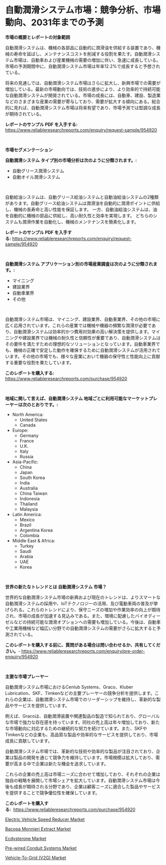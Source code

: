<p><h1>自動潤滑システム市場：競争分析、市場動向、2031年までの予測</h1></p><p><strong>市場の概要とレポートの対象範囲</strong></p>
<p><p>自動潤滑システムは、機械の各部品に自動的に潤滑油を供給する装置であり、機械の寿命を延ばし、メンテナンスコストを削減する役割を果たす。自動潤滑システム市場は、自動車および産業機械の需要の増加に伴い、急速に成長している。市場の予測期間中に、自動潤滑システム市場は年率12.2%で成長すると予想されている。</p><p>将来の見通しでは、自動潤滑システム市場はさらに拡大し、新興市場での需要が増加している。最新の市場動向では、技術の進歩により、より効率的で持続可能な自動潤滑システムが開発されている。市場の成長には、自動車、建設、製造業などのさまざまな産業の需要が寄与しており、需要が拡大する傾向にある。総合的に見れば、自動潤滑システム市場は将来有望であり、市場予測では堅調な成長が期待されている。</p></p>
<p><strong>レポートのサンプル PDF を入手する:</strong> <a href="https://www.reliableresearchreports.com/enquiry/request-sample/954920">https://www.reliableresearchreports.com/enquiry/request-sample/954920</a></p>
<p>&nbsp;</p>
<p><strong>市場セグメンテーション</strong></p>
<p><strong>自動潤滑システム タイプ別の市場分析は次のように分類されます。:</strong></p>
<p><ul><li>自動グリース潤滑システム</li><li>自動オイル潤滑システム</li></ul></p>
<p>&nbsp;</p>
<p><p>自動給油システムは、自動グリース給油システムと自動油給油システムの2種類があります。自動グリース給油システムは潤滑油を自動的に潤滑ポイントに供給し、機械の長寿命と高い性能を保証します。 一方、自動油給油システムは、油を自動的に機械の部品に供給し、高い耐久性と効率を実現します。 どちらのシステムも潤滑作業を自動化し、機械のメンテナンスを簡素化します。</p></p>
<p><strong>レポートのサンプル PDF を入手する:</strong>&nbsp;<a href="https://www.reliableresearchreports.com/enquiry/request-sample/954920">https://www.reliableresearchreports.com/enquiry/request-sample/954920</a></p>
<p>&nbsp;</p>
<p><strong> 自動潤滑システム アプリケーション別の市場産業調査は次のように分類されます。:</strong></p>
<p><ul><li>マイニング</li><li>建設業界</li><li>自動車業界</li><li>その他</li></ul></p>
<p>&nbsp;</p>
<p><p>自動潤滑システム市場は、マイニング、建設業界、自動車業界、その他の市場に広く応用されています。これらの産業では機械や機器の頻繁な潤滑が必要であり、自動潤滑システムは効率的かつ費用対効果の高い解決策を提供します。マイニングや建設業界では機械の耐久性と信頼性が重要であり、自動潤滑システムはその要件を満たすための理想的なソリューションとなっています。自動車業界でも、機械の正確で安定した動作を確保するために自動潤滑システムが活用されています。その他の市場でも、様々な産業において機器の保守性と性能向上に貢献する重要な役割を果たしています。</p></p>
<p><strong>このレポートを購入する:</strong>&nbsp; <a href="https://www.reliableresearchreports.com/purchase/954920">https://www.reliableresearchreports.com/purchase/954920</a></p>
<p>&nbsp;</p>
<p><strong>地域に関して言えば、自動潤滑システム 地域ごとに利用可能なマーケットプレーヤーは次のとおりです。:</strong></p>
<p><ul>
    <li>
        North America:
        <ul>
            <li>United States</li>
            <li>Canada</li>
        </ul>
    </li>
    <li>
        Europe:
        <ul>
            <li>Germany</li>
            <li>France</li>
            <li>U.K.</li>
            <li>Italy</li>
            <li>Russia</li>
        </ul>
    </li>
    <li>
        Asia-Pacific:
        <ul>
            <li>China</li>
            <li>Japan</li>
            <li>South Korea</li>
            <li>India</li>
            <li>Australia</li>
            <li>China Taiwan</li>
            <li>Indonesia</li>
            <li>Thailand</li>
            <li>Malaysia</li>
        </ul>
    </li>
    <li>
        Latin America:
        <ul>
            <li>Mexico</li>
            <li>Brazil</li>
            <li>Argentina Korea</li>
            <li>Colombia</li>
        </ul>
    </li>
    <li>
        Middle East & Africa:
        <ul>
            <li>Turkey</li>
            <li>Saudi</li>
            <li>Arabia</li>
            <li>UAE</li>
            <li>Korea</li>
        </ul>
    </li>
    </ul></p>
<p>&nbsp;</p>
<p><strong>世界の新たなトレンドとは 自動潤滑システム 市場？</strong></p>
<p><p>世界的な自動潤滑システム市場の新興および現在のトレンドは、よりスマートな自動潤滑システムの採用や、IoTテクノロジーの活用、及び電動車両の普及が挙げられる。これらのトレンドにより、保守ニーズの増加や作業効率の向上が期待され、市場の成長が加速する見込みである。また、環境に配慮したバイオディーゼルなどの持続可能な潤滑オプションへの需要も増加している。今後は、自動車や工業用機械など幅広い分野での自動潤滑システムの需要がさらに拡大すると予測されている。</p></p>
<p><strong>このレポートを購入する前に、質問がある場合は問い合わせるか、共有してください。</strong>- <a href="https://www.reliableresearchreports.com/enquiry/pre-order-enquiry/954920">https://www.reliableresearchreports.com/enquiry/pre-order-enquiry/954920</a></p>
<p>&nbsp;</p>
<p><strong>主要な市場プレーヤー</strong></p>
<p><p>自動潤滑システム市場におけるCenlub Systems、Graco、Kluber Lubrication、SKF、Timkenなどの主要プレーヤーの競争分析を提供します。これらの企業は、自動潤滑システム市場でのリーダーシップを維持し、革新的な製品やサービスを提供しています。</p><p>例えば、Gracoは、自動潤滑装置や関連製品の製造で知られており、グローバルな市場で強力な存在感を持っています。同社の売上高は年々増加しており、新たな市場動向に対応するための継続的な努力を続けています。また、SKFやTimkenなどの企業も、高品質な製品や効率的なサービスを提供しており、市場成長に貢献しています。</p><p>自動潤滑システム市場では、革新的な技術や効率的な製品が注目されており、企業は製品の開発を通じて競争力を維持しています。市場規模は拡大しており、需要が高まる中で企業は新たな機会を追求しています。</p><p>これらの企業の売上高は市場ニーズに合わせて増加しており、それぞれの企業は独自の戦略を展開して市場シェアを拡大しています。自動潤滑システム市場は今後も成長が期待される分野であり、企業は顧客ニーズに適合した製品やサービスを提供することで競争優位性を確保しています。</p></p>
<p><strong>このレポートを購入する:</strong>&nbsp;&nbsp;<a href="https://www.reliableresearchreports.com/purchase/954920">https://www.reliableresearchreports.com/purchase/954920</a></p>
<p><p><a href="https://issuu.com/reportprime-2/docs/electric-vehicle-speed-reducer-market-size-2030.pp">Electric Vehicle Speed Reducer Market</a></p><p><a href="https://view.publitas.com/reportprime-1/bacopa-monnieri-extract-market-challenges-opportunities-and-growth-drivers-and-major-market-players-forecasted-for-period-from-2024-2031/">Bacopa Monnieri Extract Market</a></p><p><a href="https://view.publitas.com/reportprime-1/ecdysterone-market-size-focuses-on-market-dynamics-in-depth-analysis-and-future-projections-of-its-market-forecasted-for-period-from-2024-to-2031/">Ecdysterone Market</a></p><p><a href="https://github.com/prosalinda88/Market-Research-Report-List-3/blob/main/pre-wired-conduit-systems-market.md">Pre-wired Conduit Systems Market</a></p><p><a href="https://zircon-bluebell-299.notion.site/Vehicle-To-Grid-V2G-Market-Research-Report-Provides-thorough-Industry-Overview-which-offers-an-In-a5ecc03d6bd44d5b84f15d9a914413d9">Vehicle-To-Grid (V2G) Market</a></p></p>